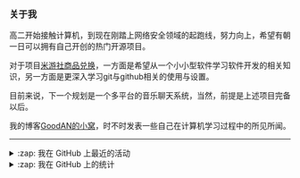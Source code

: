 ### 关于我

高二开始接触计算机，到现在刚踏上网络安全领域的起跑线，努力向上，希望有朝一日可以拥有自己开创的热门开源项目。

对于项目[米游社商品兑换](https://github.com/GOOD-AN/Mys-Exchange-Goods)，一方面是希望从一个小小型软件学习软件开发的相关知识，另一方面是更深入学习git与github相关的使用与设置。

目前来说，下一个规划是一个多平台的音乐聊天系统，当然，前提是上述项目完备以后。

我的博客[GoodAN的小窝](https://blog.goodant.top/)，时不时发表一些自己在计算机学习过程中的所见所闻。

---

<details>
  <summary>:zap: 我在 GitHub 上最近的活动</summary>
  
<!--START_SECTION:activity-->
1. ❗️ Opened issue [#382](https://github.com/studyhelperhelper/studyhelper/issues/382) in [studyhelperhelper/studyhelper](https://github.com/studyhelperhelper/studyhelper)
2. 🗣 Commented on [#387](https://github.com/BeyondDimension/SteamTools/issues/387) in [BeyondDimension/SteamTools](https://github.com/BeyondDimension/SteamTools)
3. ❗️ Closed issue [#387](https://github.com/BeyondDimension/SteamTools/issues/387) in [BeyondDimension/SteamTools](https://github.com/BeyondDimension/SteamTools)
4. ❗️ Closed issue [#321](https://github.com/yoimiya-kokomi/miao-plugin/issues/321) in [yoimiya-kokomi/miao-plugin](https://github.com/yoimiya-kokomi/miao-plugin)
5. 🗣 Commented on [#321](https://github.com/yoimiya-kokomi/miao-plugin/issues/321) in [yoimiya-kokomi/miao-plugin](https://github.com/yoimiya-kokomi/miao-plugin)
<!--END_SECTION:activity-->

</details>

<details>
<summary>:zap: 我在 GitHub 上的统计</summary>

![GOOD-AN's github stats](https://github-readme-stats-umber-theta.vercel.app/api?username=GOOD-AN&count_private=true&show_icons=true&include_all_commits=true&line_height=28&card_width=400px) ![Top Langs](https://github-readme-stats-umber-theta.vercel.app/api/top-langs/?username=GOOD-AN&&layout=compact&&langs_count=6&&exclude_repo=GOOD-AN.github.io,GOOD-AN,github-readme-stats)
</details>
